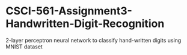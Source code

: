 # CSCI-561-Assignment3-Handwritten-Digit-Recognition
2-layer perceptron neural network to classify hand-written digits using MNIST dataset
